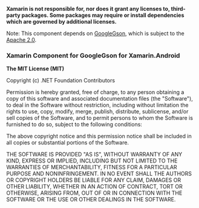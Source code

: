 **Xamarin is not responsible for, nor does it grant any licenses to,
third-party packages. Some packages may require or install dependencies which
are governed by additional licenses.**

Note: This component depends on [GoogleGson](https://github.com/google/gson), which is subject to
the [Apache 2.0](https://github.com/google/gson/blob/master/LICENSE).

### Xamarin Component for GoogleGson for Xamarin.Android

**The MIT License (MIT)**

Copyright (c) .NET Foundation Contributors

Permission is hereby granted, free of charge, to any person obtaining a copy of
this software and associated documentation files (the "Software"), to deal in
the Software without restriction, including without limitation the rights to
use, copy, modify, merge, publish, distribute, sublicense, and/or sell copies
of the Software, and to permit persons to whom the Software is furnished to do
so, subject to the following conditions:

The above copyright notice and this permission notice shall be included in all
copies or substantial portions of the Software.

THE SOFTWARE IS PROVIDED "AS IS", WITHOUT WARRANTY OF ANY KIND, EXPRESS OR
IMPLIED, INCLUDING BUT NOT LIMITED TO THE WARRANTIES OF MERCHANTABILITY,
FITNESS FOR A PARTICULAR PURPOSE AND NONINFRINGEMENT. IN NO EVENT SHALL THE
AUTHORS OR COPYRIGHT HOLDERS BE LIABLE FOR ANY CLAIM, DAMAGES OR OTHER
LIABILITY, WHETHER IN AN ACTION OF CONTRACT, TORT OR OTHERWISE, ARISING FROM,
OUT OF OR IN CONNECTION WITH THE SOFTWARE OR THE USE OR OTHER DEALINGS IN THE
SOFTWARE.
